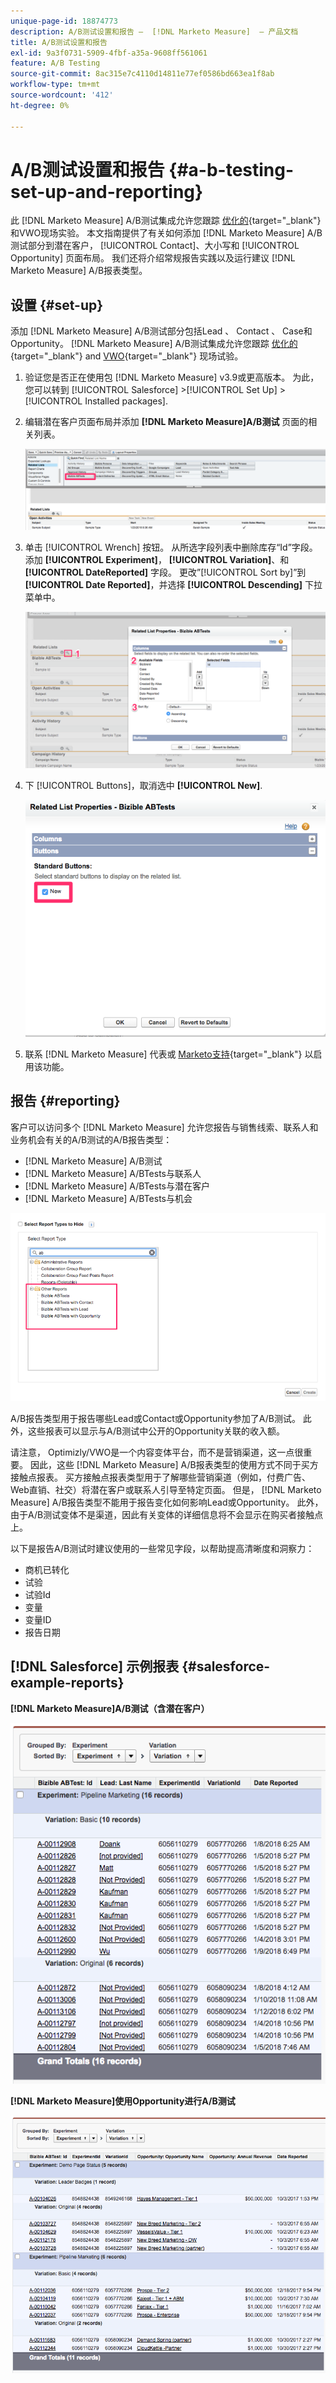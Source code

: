 ```yaml
---
unique-page-id: 18874773
description: A/B测试设置和报告 —  [!DNL Marketo Measure]  — 产品文档
title: A/B测试设置和报告
exl-id: 9a3f0731-5909-4fbf-a35a-9608ff561061
feature: A/B Testing
source-git-commit: 8ac315e7c4110d14811e77ef0586bd663ea1f8ab
workflow-type: tm+mt
source-wordcount: '412'
ht-degree: 0%

---
```


# A/B测试设置和报告 {#a-b-testing-set-up-and-reporting}

此 [!DNL Marketo Measure] A/B测试集成允许您跟踪 [优化的](https://optimizely.com/){target="_blank"} 和VWO现场实验。 本文指南提供了有关如何添加 [!DNL Marketo Measure] A/B测试部分到潜在客户， [!UICONTROL Contact]、大小写和 [!UICONTROL Opportunity] 页面布局。 我们还将介绍常规报告实践以及运行建议 [!DNL Marketo Measure] A/B报表类型。

## 设置 {#set-up}

添加 [!DNL Marketo Measure] A/B测试部分包括Lead 、 Contact 、 Case和Opportunity。 [!DNL Marketo Measure] A/B测试集成允许您跟踪 [优化的](https://optimizely.com/){target="_blank"} and [VWO](https://vwo.com/){target="_blank"} 现场试验。

1. 验证您是否正在使用包 [!DNL Marketo Measure] v3.9或更高版本。 为此，您可以转到 [!UICONTROL Salesforce] >[!UICONTROL Set Up] > [!UICONTROL Installed packages].
1. 编辑潜在客户页面布局并添加 **[!DNL Marketo Measure]A/B测试** 页面的相关列表。

   ![](assets/1.png)

1. 单击 [!UICONTROL Wrench] 按钮。 从所选字段列表中删除库存“Id”字段。 添加 **[!UICONTROL Experiment]**， **[!UICONTROL Variation]**、和 **[!UICONTROL DateReported]** 字段。 更改”[!UICONTROL Sort by]”到 **[!UICONTROL Date Reported]**，并选择 **[!UICONTROL Descending]** 下拉菜单中。

   ![](assets/2.png)

1. 下 [!UICONTROL Buttons]，取消选中 **[!UICONTROL New]**.

   ![](assets/3.png)

1. 联系 [!DNL Marketo Measure] 代表或 [Marketo支持](https://nation.marketo.com/t5/support/ct-p/Support){target="_blank"} 以启用该功能。

## 报告 {#reporting}

客户可以访问多个 [!DNL Marketo Measure] 允许您报告与销售线索、联系人和业务机会有关的A/B测试的A/B报告类型：

* [!DNL Marketo Measure] A/B测试
* [!DNL Marketo Measure] A/BTests与联系人
* [!DNL Marketo Measure] A/BTests与潜在客户
* [!DNL Marketo Measure] A/BTests与机会

![](assets/4.png)

A/B报告类型用于报告哪些Lead或Contact或Opportunity参加了A/B测试。 此外，这些报表可以显示与A/B测试中公开的Opportunity关联的收入额。

请注意， Optimizly/VWO是一个内容变体平台，而不是营销渠道，这一点很重要。 因此，这些 [!DNL Marketo Measure] A/B报表类型的使用方式不同于买方接触点报表。 买方接触点报表类型用于了解哪些营销渠道（例如，付费广告、Web直销、社交）将潜在客户或联系人引导至特定页面。 但是， [!DNL Marketo Measure] A/B报告类型不能用于报告变化如何影响Lead或Opportunity。 此外，由于A/B测试变体不是渠道，因此有关变体的详细信息将不会显示在购买者接触点上。

以下是报告A/B测试时建议使用的一些常见字段，以帮助提高清晰度和洞察力：

* 商机已转化
* 试验
* 试验Id
* 变量
* 变量ID
* 报告日期

## [!DNL Salesforce] 示例报表 {#salesforce-example-reports}

**[!DNL Marketo Measure]A/B测试（含潜在客户）**

![](assets/5.png)

**[!DNL Marketo Measure]使用Opportunity进行A/B测试**

![](assets/6.png)
